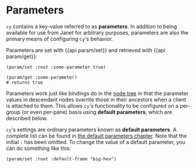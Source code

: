 # Parameters

`cy` contains a key-value referred to as **parameters**. In addition to being available for use from Janet for arbitrary purposes, parameters are also the primary means of configuring `cy`'s behavior.

Parameters are set with {{api param/set}} and retrieved with {{api param/get}}:

```janet
(param/set :root :some-parameter true)

(param/get :some-parameter)
# returns true
```

Parameters work just like bindings do in the [node tree](./groups-and-panes.md#the-node-tree) in that the parameter values in descendant nodes overrite those in their ancestors when a client is attached to them. This allows `cy`'s functionality to be configured on a per-group (or even per-pane) basis using **default parameters**, which are described below.

`cy`'s settings are ordinary parameters known as **default parameters**. A complete list can be found in [the default parameters chapter](/default-parameters.md). Note that the initial `:` has been omitted. To change the value of a default parameter, you can do something like this:

```janet
(param/set :root :default-frame "big-hex")
```
